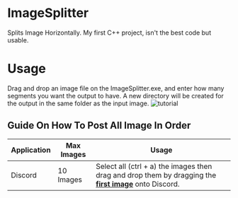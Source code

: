 # ImageSplitter
Splits Image Horizontally. My first C++ project, isn't the best code but usable.

# Usage
Drag and drop an image file on the ImageSplitter.exe, and enter how many segments you want the output to have. A new directory will be created for the output in the same folder as the input image.
![tutorial](https://user-images.githubusercontent.com/73762047/151720623-124ad7e1-4102-45ae-afe9-8db67cd4a1cb.gif)

## Guide On How To Post All Image In Order

| Application   | Max Images | Usage                                                                                                             |
| ------------- | ---------- |------------------------------------------------------------------------------------------------------------------ |
| Discord       | 10 Images  | Select all (ctrl + a) the images then drag and drop them by dragging the **<ins>first image</ins>** onto Discord. |

